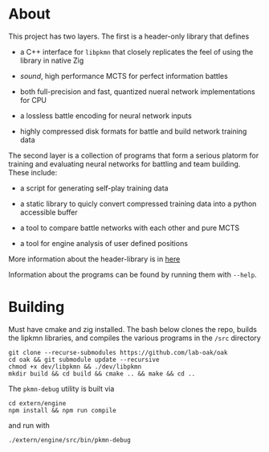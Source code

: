# About

This project has two layers. The first is a header-only library that defines

* a C++ interface for `libpkmn` that closely replicates the feel of using the library in native Zig

* *sound*, high performance MCTS for perfect information battles

* both full-precision and fast, quantized nueral network implementations for CPU

* a lossless battle encoding for neural network inputs

* highly compressed disk formats for battle and build network training data

The second layer is a collection of programs that form a serious platorm for training and evaluating neural networks for battling and team building. These include:

* a script for generating self-play training data

* a static library to quicly convert compressed training data into a python accessible buffer

* a tool to compare battle networks with each other and pure MCTS

* a tool for engine analysis of user defined positions

More information about the header-library is in [here](include/readme.md)

Information about the programs can be found by running them with `--help`.

# Building

Must have cmake and zig installed. The bash below clones the repo, builds the lipkmn libraries, and compiles the various programs in the `/src` directory

```
git clone --recurse-submodules https://github.com/lab-oak/oak
cd oak && git submodule update --recursive
chmod +x dev/libpkmn && ./dev/libpkmn
mkdir build && cd build && cmake .. && make && cd ..
```

The `pkmn-debug` utility is built via
```
cd extern/engine
npm install && npm run compile
```
and run with 
```
./extern/engine/src/bin/pkmn-debug
```
